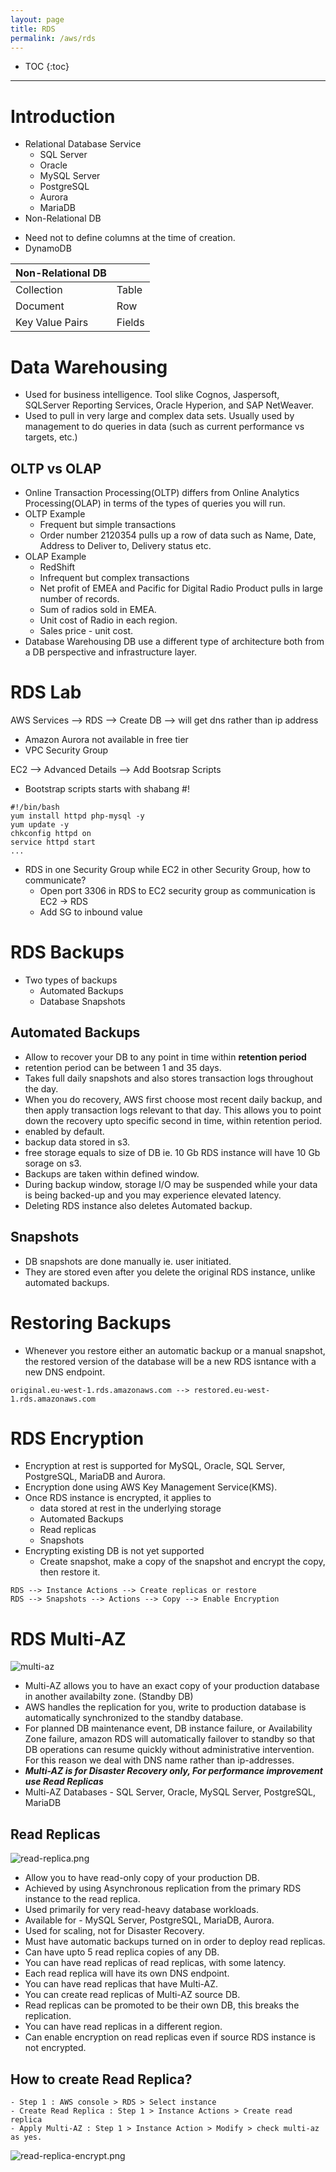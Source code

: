 ```yaml
---
layout: page
title: RDS
permalink: /aws/rds
---
```


- TOC
{:toc}

---

# Introduction

* Relational Database Service
    - SQL Server
    - Oracle
    - MySQL Server
    - PostgreSQL
    - Aurora
    - MariaDB
* Non-Relational DB
- Need not to define columns at the time of creation.
- DynamoDB

|Non-Relational DB  |   |
|---                |---       |
|Collection         | Table    |
|Document           | Row      |
|Key Value Pairs    | Fields   |

# Data Warehousing

* Used for business intelligence. Tool slike Cognos, Jaspersoft, SQLServer Reporting Services, Oracle Hyperion, and SAP NetWeaver.
* Used to pull in very large and complex data sets. Usually used by management to do queries in data (such as current performance vs targets, etc.)

## OLTP vs OLAP
* Online Transaction Processing(OLTP) differs from Online Analytics Processing(OLAP) in terms of the types of queries you will run.
* OLTP Example
    - Frequent but simple transactions
    - Order number 2120354 pulls up a row of data such as Name, Date, Address to Deliver to, Delivery status etc.
* OLAP Example
    - RedShift
    - Infrequent but complex transactions
    - Net profit of EMEA and Pacific for Digital Radio Product pulls in large number of records.
    - Sum of radios sold in EMEA.
    - Unit cost of Radio in each region.
    - Sales price - unit cost.
* Database Warehousing DB use a different type of architecture both from a DB perspective and infrastructure layer.

# RDS Lab

AWS Services --> RDS --> Create DB --> will get dns rather than ip address
- Amazon Aurora not available in free tier
- VPC Security Group

EC2 --> Advanced Details --> Add Bootsrap Scripts

* Bootstrap scripts starts with shabang #!
```
#!/bin/bash
yum install httpd php-mysql -y
yum update -y
chkconfig httpd on
service httpd start
...
```

* RDS in one Security Group while EC2 in other Security Group, how to communicate?
    - Open port 3306 in RDS to EC2 security group as communication is EC2 -> RDS
    - Add SG to inbound value

# RDS Backups

* Two types of backups
    - Automated Backups
    - Database Snapshots

## Automated Backups
- Allow to recover your DB to any point in time within **retention period**
- retention period can be between 1 and 35 days.
- Takes full daily snapshots and also stores transaction logs throughout the day.
- When you do recovery, AWS first choose most recent daily backup, and then apply transaction logs relevant to that day. This allows you to point down the recovery upto specific second in time, within retention period.
- enabled by default.
- backup data stored in s3.
- free storage equals to size of DB ie. 10 Gb RDS instance will have 10 Gb sorage on s3.
- Backups are taken within defined window.
- During backup window, storage I/O may be suspended while your data is being backed-up and you may experience elevated latency.
- Deleting RDS instance also deletes Automated backup.

## Snapshots
- DB snapshots are done manually ie. user initiated.
- They are stored even after you delete the original RDS instance, unlike automated backups.

# Restoring Backups

* Whenever you restore either an automatic backup or a manual snapshot, the restored version of the database will be a new RDS isntance with a new DNS endpoint.

```
original.eu-west-1.rds.amazonaws.com --> restored.eu-west-1.rds.amazonaws.com
```

# RDS Encryption

* Encryption at rest is supported for MySQL, Oracle, SQL Server, PostgreSQL, MariaDB and Aurora.
* Encryption done using AWS Key Management Service(KMS).
* Once RDS instance is encrypted, it applies to
    - data stored at rest in the underlying storage
    - Automated Backups
    - Read replicas
    - Snapshots
* Encrypting existing DB is not yet supported
    - Create snapshot, make a copy of the snapshot and encrypt the copy, then restore it.

```
RDS --> Instance Actions --> Create replicas or restore
RDS --> Snapshots --> Actions --> Copy --> Enable Encryption
```

# RDS Multi-AZ

![multi-az]({{site.cdn}}/aws/ec2/multi-az.png)

* Multi-AZ allows you to have an exact copy of your production database in another availabilty zone. (Standby DB)
* AWS handles the replication for you, write to production database is automatically synchronized to the standby database.
* For planned DB maintenance event, DB instance failure, or Availability Zone failure, amazon RDS will automatically failover to standby so that DB operations can resume quickly without administrative intervention. For this reason we deal with DNS name rather than ip-addresses.
* ***Multi-AZ is for Disaster Recovery only, For performance improvement use Read Replicas***
* Multi-AZ Databases - SQL Server, Oracle, MySQL Server, PostgreSQL, MariaDB

## Read Replicas

![read-replica.png]({{site.cdn}}/aws/ec2/read-replica.png)

* Allow you to have read-only copy of your production DB.
* Achieved by using Asynchronous replication from the primary RDS instance to the read replica.
* Used primarily for very read-heavy database workloads.
* Available for - MySQL Server, PostgreSQL, MariaDB, Aurora.
* Used for scaling, not for Disaster Recovery.
* Must have automatic backups turned on in order to deploy read replicas.
* Can have upto 5 read replica copies of any DB.
* You can have read replicas of read replicas, with some latency.
* Each read replica will have its own DNS endpoint.
* You can have read replicas that have Multi-AZ.
* You can create read replicas of Multi-AZ source DB.
* Read replicas can be promoted to be their own DB, this breaks the replication.
* You can have read replicas in a different region.
* Can enable encryption on read replicas even if source RDS instance is not encrypted.

## How to create Read Replica?
	- Step 1 : AWS console > RDS > Select instance 
    - Create Read Replica : Step 1 > Instance Actions > Create read replica
    - Apply Multi-AZ : Step 1 > Instance Action > Modify > check multi-az as yes.

![read-replica-encrypt.png]({{site.cdn}}/aws/ec2/read-replica-encrypt.png)
